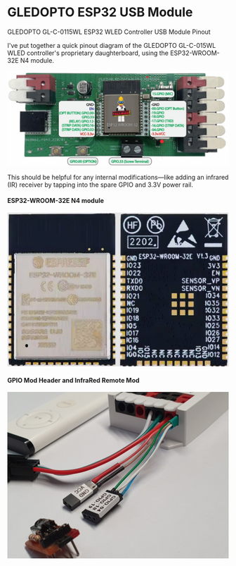 # GLEDOPTO ESP32 USB Module
GLEDOPTO GL-C-0115WL ESP32 WLED Controller  USB Module Pinout


I've put together a quick pinout diagram of the GLEDOPTO GL-C-015WL WLED controller's proprietary daughterboard, using the ESP32-WROOM-32E N4 module.

![](https://github.com/koogar/GLEDOPTO-ESP32-USB-Module/blob/main/images/TML_GLEDOPTO%20GL-C-0115WL-D%20Pinout-03%20(Medium).jpg)

This should be helpful for any internal modifications—like adding an infrared (IR) receiver by tapping into the spare GPIO and 3.3V power rail.



#### ESP32-WROOM-32E N4 module
![](https://github.com/koogar/GLEDOPTO-ESP32-USB-Module/blob/main/images/ESP32-WROOM-32E%20N4%20module%20(Medium).jpg)



#### GPIO Mod Header and InfraRed Remote Mod
![](https://github.com/koogar/GLEDOPTO-ESP32-USB-Module/blob/main/Infrared%20Mod/IR_Mod/images/TML_GLEDOPTO_GPIO_IR_MOD%20(7).jpg)
